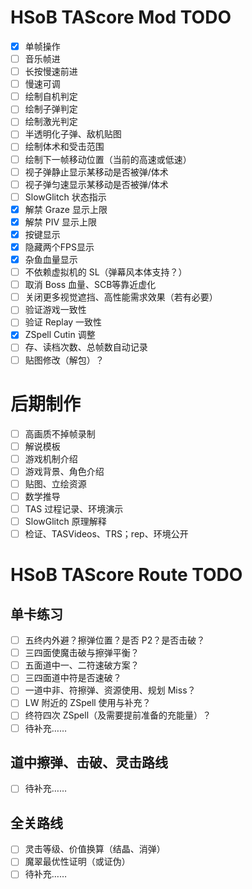 # HSoB TAScore Mod TODO

- [x] 单帧操作
- [ ] 音乐帧进
- [ ] 长按慢速前进
- [ ] 慢速可调
- [ ] 绘制自机判定
- [ ] 绘制子弹判定
- [ ] 绘制激光判定
- [ ] 半透明化子弹、敌机贴图
- [ ] 绘制体术和受击范围
- [ ] 绘制下一帧移动位置（当前的高速或低速）
- [ ] 视子弹静止显示某移动是否被弹/体术
- [ ] 视子弹匀速显示某移动是否被弹/体术
- [ ] SlowGlitch 状态指示
- [x] 解禁 Graze 显示上限
- [x] 解禁 PIV 显示上限
- [x] 按键显示
- [x] 隐藏两个FPS显示
- [x] 杂鱼血量显示
- [ ] 不依赖虚拟机的 SL（弹幕风本体支持？）
- [ ] 取消 Boss 血量、SCB等靠近虚化
- [ ] 关闭更多视觉遮挡、高性能需求效果（若有必要）
- [ ] 验证游戏一致性
- [ ] 验证 Replay 一致性
- [x] ZSpell Cutin 调整
- [ ] 存、读档次数、总帧数自动记录
- [ ] 贴图修改（解包）？

# 后期制作

- [ ] 高画质不掉帧录制
- [ ] 解说模板
- [ ] 游戏机制介绍
- [ ] 游戏背景、角色介绍
- [ ] 贴图、立绘资源
- [ ] 数学推导
- [ ] TAS 过程记录、环境演示
- [ ] SlowGlitch 原理解释
- [ ] 检证、TASVideos、TRS；rep、环境公开

# HSoB TAScore Route TODO

## 单卡练习

- [ ] 五终内外避？擦弹位置？是否 P2？是否击破？
- [ ] 三四面使魔击破与擦弹平衡？
- [ ] 五面道中一、二符速破方案？
- [ ] 三四面道中符是否速破？
- [ ] 一道中非、符擦弹、资源使用、规划 Miss？
- [ ] LW 附近的 ZSpell 使用与补充？
- [ ] 终符四次 ZSpell（及需要提前准备的充能量）？
- [ ] 待补充……

## 道中擦弹、击破、灵击路线

- [ ] 待补充……

## 全关路线

- [ ] 灵击等级、价值换算（结晶、消弹）
- [ ] 魔翠最优性证明（或证伪）
- [ ] 待补充……